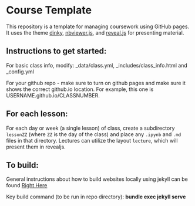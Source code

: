 # Course Template

This repository is a template for managing coursework using GitHub pages.  It
uses the theme [dinky](https://github.com/pages-themes/dinky),
[nbviewer.js](https://github.com/kokes/nbviewer.js), and
[reveal.js](https://revealjs.com/) for presenting material.


## Instructions to get started:

For basic class info, modify: _data/class.yml, _includes/class_info.html and _config.yml

For your github repo -  make sure to turn on github pages and make sure it shows the correct github.io location.  For example, this one is USERNAME.github.io/CLASSNUMBER.


## For each lesson:

For each day or week (a single lesson) of class, create a subdirectory `lessonZZ` (where `ZZ` is the day
of the class) and place any `.ipynb` and `.md` files in that directory.
Lectures can utilize the layout `lecture`, which will present them in revealjs.

## To build:

General instructions about how to build websites locally using jekyll can be found [Right Here](https://help.github.com/articles/setting-up-your-github-pages-site-locally-with-jekyll/)

Key build command (to be run in repo directory): __bundle exec jekyll serve__
